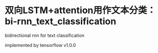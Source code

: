 # 双向LSTM+attention用作文本分类：bi-rnn_text_classification
bidirectional rnn for text classification 

implemented by tensorflow v1.0.0

